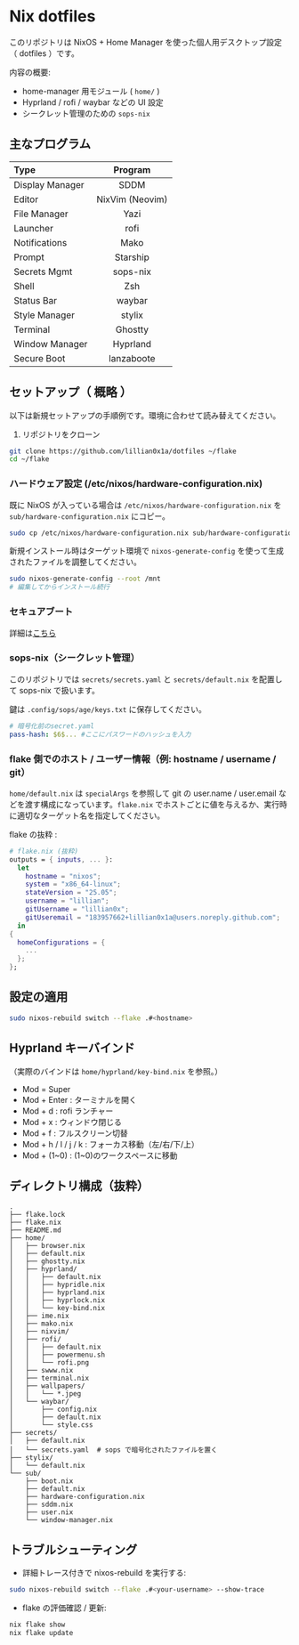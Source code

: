 # Nix dotfiles

このリポジトリは NixOS + Home Manager を使った個人用デスクトップ設定（ dotfiles ）です。

内容の概要:

- home-manager 用モジュール ( `home/` )
- Hyprland / rofi / waybar などの UI 設定
- シークレット管理のための `sops-nix`

## 主なプログラム

| Type | Program |
| :- | :-: |
| Display Manager | SDDM |
| Editor | NixVim (Neovim) |
| File Manager | Yazi |
| Launcher | rofi |
| Notifications | Mako |
| Prompt | Starship |
| Secrets Mgmt | sops-nix |
| Shell | Zsh |
| Status Bar | waybar |
| Style Manager | stylix |
| Terminal | Ghostty |
| Window Manager | Hyprland |
| Secure Boot | lanzaboote |

## セットアップ（ 概略 ）

以下は新規セットアップの手順例です。環境に合わせて読み替えてください。

1. リポジトリをクローン

```bash
git clone https://github.com/lillian0x1a/dotfiles ~/flake
cd ~/flake
```

### ハードウェア設定 (/etc/nixos/hardware-configuration.nix)

既に NixOS が入っている場合は `/etc/nixos/hardware-configuration.nix` を `sub/hardware-configuration.nix` にコピー。

```bash
sudo cp /etc/nixos/hardware-configuration.nix sub/hardware-configuration.nix 
```

新規インストール時はターゲット環境で `nixos-generate-config` を使って生成されたファイルを調整してください。

```bash
sudo nixos-generate-config --root /mnt
# 編集してからインストール続行
```

### セキュアブート

詳細は[こちら](https://github.com/nix-community/lanzaboote/blob/master/docs/QUICK_START.md)

### sops-nix（シークレット管理）

このリポジトリでは `secrets/secrets.yaml` と `secrets/default.nix` を配置して sops-nix で扱います。

鍵は `.config/sops/age/keys.txt` に保存してください。


```yaml
# 暗号化前のsecret.yaml
pass-hash: $6$... #ここにパスワードのハッシュを入力 
```

### flake 側でのホスト / ユーザー情報（例: hostname / username / git）

`home/default.nix` は `specialArgs` を参照して git の user.name / user.email などを渡す構成になっています。`flake.nix` でホストごとに値を与えるか、実行時に適切なターゲット名を指定してください。

flake の抜粋 :

```nix
# flake.nix (抜粋)
outputs = { inputs, ... }:
  let
    hostname = "nixos";
    system = "x86_64-linux";
    stateVersion = "25.05";
    username = "lillian";
    gitUsername = "lillian0x";
    gitUseremail = "183957662+lillian0x1a@users.noreply.github.com";
  in
{
  homeConfigurations = {
    ...
  };
};
```

## 設定の適用

```bash
sudo nixos-rebuild switch --flake .#<hostname>
```

## Hyprland キーバインド

（実際のバインドは `home/hyprland/key-bind.nix` を参照。）

- Mod = Super
- Mod + Enter : ターミナルを開く
- Mod + d : rofi ランチャー
- Mod + x : ウィンドウ閉じる
- Mod + f : フルスクリーン切替
- Mod + h / l / j / k : フォーカス移動（左/右/下/上）
- Mod + (1~0) : (1~0)のワークスペースに移動

## ディレクトリ構成（抜粋）

```
.
├── flake.lock
├── flake.nix
├── README.md
├── home/
│   ├── browser.nix
│   ├── default.nix
│   ├── ghostty.nix
│   ├── hyprland/
│   │   ├── default.nix
│   │   ├── hypridle.nix
│   │   ├── hyprland.nix
│   │   ├── hyprlock.nix
│   │   └── key-bind.nix
│   ├── ime.nix
│   ├── mako.nix
│   ├── nixvim/
│   ├── rofi/
│   │   ├── default.nix
│   │   ├── powermenu.sh
│   │   └── rofi.png
│   ├── swww.nix
│   ├── terminal.nix
│   ├── wallpapers/
│   │   └── *.jpeg
│   └── waybar/
│       ├── config.nix
│       ├── default.nix
│       └── style.css
├── secrets/
│   ├── default.nix
│   └── secrets.yaml  # sops で暗号化されたファイルを置く
├── stylix/
│   └── default.nix
└── sub/
    ├── boot.nix
    ├── default.nix
    ├── hardware-configuration.nix
    ├── sddm.nix
    ├── user.nix
    └── window-manager.nix
```

## トラブルシューティング

- 詳細トレース付きで nixos-rebuild を実行する:

```bash
sudo nixos-rebuild switch --flake .#<your-username> --show-trace
```

- flake の評価確認 / 更新:

```bash
nix flake show
nix flake update
```
